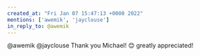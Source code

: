 ```yaml
---
created_at: "Fri Jan 07 15:47:13 +0000 2022"
mentions: ['awemik', 'jayclouse']
in_reply_to: @awemik
---
```


@awemik @jayclouse Thank you Michael! 😊 greatly appreciated!